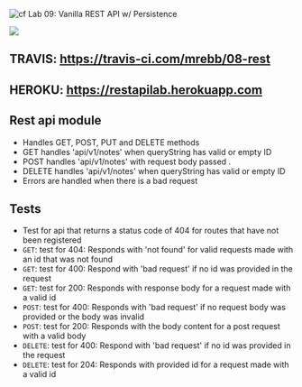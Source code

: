 ![cf](https://i.imgur.com/7v5ASc8.png) Lab 09: Vanilla REST API w/ Persistence

<img src="https://travis-ci.com/mrebb/08-rest.svg?branch=master">

## TRAVIS: https://travis-ci.com/mrebb/08-rest 

## HEROKU: https://restapilab.herokuapp.com 

## Rest api module

* Handles GET, POST, PUT and DELETE methods 
* GET handles 'api/v1/notes' when queryString has valid or empty ID
* POST handles 'api/v1/notes' with request body passed . 
* DELETE handles 'api/v1/notes' when queryString has valid or empty ID 
* Errors are handled when there is a bad request

## Tests
* Test for api that returns a status code of 404 for routes that have not been registered
* `GET`: test for 404: Responds with 'not found' for valid requests made with an id that was not found
* `GET`: test for 400: Respond with 'bad request' if no id was provided in the request
* `GET`: test for 200: Responds with response body for a request made with a valid id
* `POST`: test for 400: Responds with 'bad request' if no request body was provided or the body was invalid
* `POST`: test for 200: Responds with the body content for a post request with a valid body
* `DELETE`: test for 400: Respond with 'bad request' if no id was provided in the request
* `DELETE`: test for 204: Responds with provided id for a request made with a valid id
